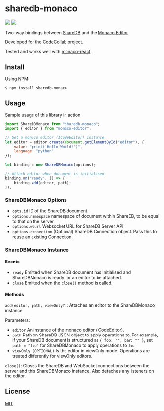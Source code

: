 # sharedb-monaco

[![](https://img.shields.io/npm/v/sharedb-monaco)](https://github.com/Portatolova/sharedb-monaco/blob/master/LICENSE)
[![](https://img.shields.io/github/license/codecollab-io/sharedb-monaco)](https://github.com/Portatolova/sharedb-monaco/blob/master/LICENSE)

Two-way bindings between [ShareDB](https://github.com/share/sharedb) and the [Monaco Editor](https://github.com/microsoft/monaco-editor)

Developed for the [CodeCollab](https://codecollab.io) project.

Tested and works well with [monaco-react](https://github.com/suren-atoyan/monaco-react).

## Install
Using NPM:
```
$ npm install sharedb-monaco
```

## Usage

Sample usage of this library in action
```Javascript
import ShareDBMonaco from "sharedb-monaco";
import { editor } from "monaco-editor";

// Get a monaco editor (ICodeEditor) instance
let editor = editor.create(document.getElementById("editor"), {
    value: "print('Hello World!')",
    language: "python"
});

let binding = new ShareDBMonaco(options);

// Attach editor when document is initialised
binding.on("ready", () => {
    binding.add(editor, path);
});

```

### ShareDBMonaco Options
  * `opts.id` ID of the ShareDB document
  * `options.namespace` namespace of document within ShareDB, to be equal to that on the server
  * `options.wsurl` Websocket URL for ShareDB Server API
  * `options.connection` (Optional) ShareDB Connection object. Pass this to reuse an existing Connection.

### ShareDBMonaco Instance
#### Events
  * `ready` Emitted when ShareDB document has initialised and ShareDBMonaco is ready for an editor to be attached.
  * `close` Emitted when the `close()` method is called.

#### Methods
`add(editor, path, viewOnly?)`:
Attaches an editor to the ShareDBMonaco instance

Parameters:
  * `editor` An instance of the monaco editor (iCodeEditor).
  * `path` Path on ShareDB JSON object to apply operations to. For example, if your ShareDB document is structured as ```{ foo: "", bar: "" }```, set ```path = "foo"``` for ShareDBMonaco to apply operations to ```foo```
  * `viewOnly (OPTIONAL)` Is the editor in viewOnly mode. Operations are treated differently for viewOnly editors.

`close()`: Closes the ShareDB and WebSocket connections between the server and this ShareDBMonaco instance. Also detaches any listeners on the editor.


## License
[MIT](https://github.com/codecollab-io/sharedb-monaco/blob/master/LICENSE)